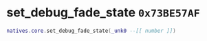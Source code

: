 # set_debug_fade_state `0x73BE57AF`

```lua
natives.core.set_debug_fade_state(_unk0 --[[ number ]])
```